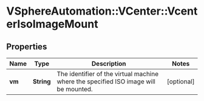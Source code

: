 # VSphereAutomation::VCenter::VcenterIsoImageMount

## Properties
Name | Type | Description | Notes
------------ | ------------- | ------------- | -------------
**vm** | **String** | The identifier of the virtual machine where the specified ISO image will be mounted. | [optional] 


